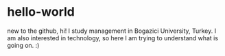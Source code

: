 # hello-world
new to the github, hi!
I study management in Bogazici University, Turkey. I am also interested in technology, so here I am trying to understand what is going on. :)
